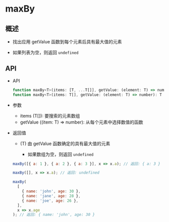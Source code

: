# maxBy

## 概述

+ 找出应用 getValue 函数到每个元素后具有最大值的元素

+ 如果列表为空，则返回 `undefined`

## API

+ API

  ```js
  function maxBy<T>(items: [T, ...T[]], getValue: (element: T) => number): T;
  function maxBy<T>(items: T[], getValue: (element: T) => number): T | undefined;
  ```

+ 参数

  + items (T[]): 要搜索的元素数组
  + getValue ((item: T) => number): 从每个元素中选择数值的函数

+ 返回值

  + (T) 由 getValue 函数确定的具有最大值的元素

    + 如果数组为空，则返回 `undefined`

  ```js
  maxBy([{ a: 1 }, { a: 2 }, { a: 3 }], x => x.a); // 返回: { a: 3 }

  maxBy([], x => x.a); // 返回: undefined

  maxBy(
    [
      { name: 'john', age: 30 },
      { name: 'jane', age: 28 },
      { name: 'joe', age: 26 },
    ],
    x => x.age
  ); // 返回: { name: 'john', age: 30 }
  ```

